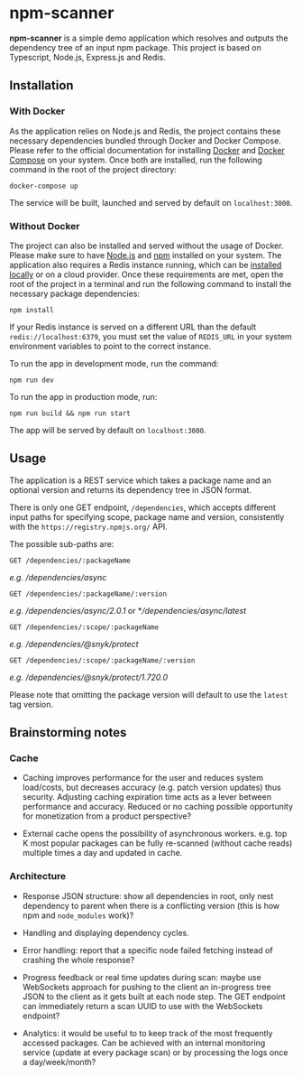 # npm-scanner

**npm-scanner** is a simple demo application which resolves and outputs the dependency tree of an input npm package.
This project is based on Typescript, Node.js, Express.js and Redis.

## Installation

### With Docker
As the application relies on Node.js and Redis, the project contains these necessary dependencies bundled through Docker and Docker Compose.
Please refer to the official documentation for installing [Docker](https://docs.docker.com/get-docker/) and [Docker Compose](https://docs.docker.com/compose/) on your system.
Once both are installed, run the following command in the root of the project directory:

    docker-compose up

The service will be built, launched and served by default on `localhost:3000`.

### Without Docker
The project can also be installed and served without the usage of Docker.
Please make sure to have [Node.js](https://nodejs.org/en/download/) and [npm](https://docs.npmjs.com/downloading-and-installing-node-js-and-npm/) installed on your system.
The application also requires a Redis instance running, which can be [installed locally](https://redis.io/topics/quickstart) or on a cloud provider.
Once these requirements are met, open the root of the project in a terminal and run the following command to install the necessary package dependencies:

    npm install

If your Redis instance is served on a different URL than the default `redis://localhost:6379`, you must set the value of `REDIS_URL` in your system environment variables to point to the correct instance.

To run the app in development mode, run the command:

    npm run dev

To run the app in production mode, run:

    npm run build && npm run start

The app will be served by default on `localhost:3000`.

## Usage
The application is a REST service which takes a package name and an optional version and returns its dependency tree in JSON format.

There is only one GET endpoint, `/dependencies`, which accepts different input paths for specifying scope, package name and version, consistently with the `https://registry.npmjs.org/` API.

The possible sub-paths are:

    GET /dependencies/:packageName
**e.g.* /dependencies/async*

    GET /dependencies/:packageName/:version
**e.g.* /dependencies/async/2.0.1* or **/dependencies/async/latest*

    GET /dependencies/:scope/:packageName
**e.g.* /dependencies/@snyk/protect*

    GET /dependencies/:scope/:packageName/:version
**e.g.* /dependencies/@snyk/protect/1.720.0*

Please note that omitting the package version will default to use the `latest` tag version.


## Brainstorming notes

### Cache
- Caching improves performance for the user and reduces system load/costs, but decreases accuracy (e.g. patch version updates) thus security. Adjusting caching expiration time acts as a lever between performance and accuracy. Reduced or no caching possible opportunity for monetization from a product perspective?

- External cache opens the possibility of asynchronous workers. e.g. top K most popular packages can be fully re-scanned (without cache reads) multiple times a day and updated in cache.

### Architecture
- Response JSON structure: show all dependencies in root, only nest dependency to parent when there is a conflicting version (this is how npm and `node_modules` work)?

- Handling and displaying dependency cycles.

- Error handling: report that a specific node failed fetching instead of crashing the whole response?

- Progress feedback or real time updates during scan: maybe use WebSockets approach for pushing to the client an in-progress tree JSON to the client as it gets built at each node step. The GET endpoint can immediately return a scan UUID to use with the WebSockets endpoint?

- Analytics: it would be useful to to keep track of the most frequently accessed packages. Can be achieved with an internal monitoring service (update at every package scan) or by processing the logs once a day/week/month?
